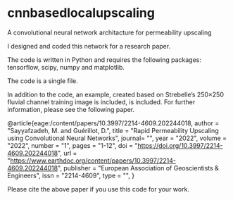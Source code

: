 # cnnbasedlocalupscaling
A convolutional neural network architacture for permeability upscaling

I designed and coded this network for a research paper. 

The code is written in Python and requires the following packages: tensorflow, scipy, numpy and matplotlib.

The code is a single file. 

In addition to the code, an example, created based on Strebelle’s 250×250 fluvial channel training image is included, is included. For further information, please see the following paper. 

@article{eage:/content/papers/10.3997/2214-4609.202244018,
   author = "Sayyafzadeh, M. and Guérillot, D.",
   title = "Rapid Permeability Upscaling using Convolutional Neural Networks", 
   journal= "",
   year = "2022",
   volume = "2022",
   number = "1",
   pages = "1-12",
   doi = "https://doi.org/10.3997/2214-4609.202244018",
   url = "https://www.earthdoc.org/content/papers/10.3997/2214-4609.202244018",
   publisher = "European Association of Geoscientists &amp; Engineers",
   issn = "2214-4609",
   type = "",
  }

Please cite the above paper if you use this code for your work.



